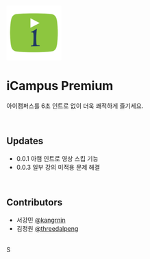 ![alt text](./images/icon128x128.png)
# iCampus Premium
아이캠퍼스를 6초 인트로 없이 더욱 쾌적하게 즐기세요.

<br>

## Updates
* 0.0.1 아캠 인트로 영상 스킵 기능
* 0.0.3 일부 강의 미적용 문제 해결

<br>

## Contributors
* 서강민 [@kangrnin](https://github.com/kangrnin)
* 김정원 [@threedalpeng](https://github.com/threedalpeng)
  
<br>
S